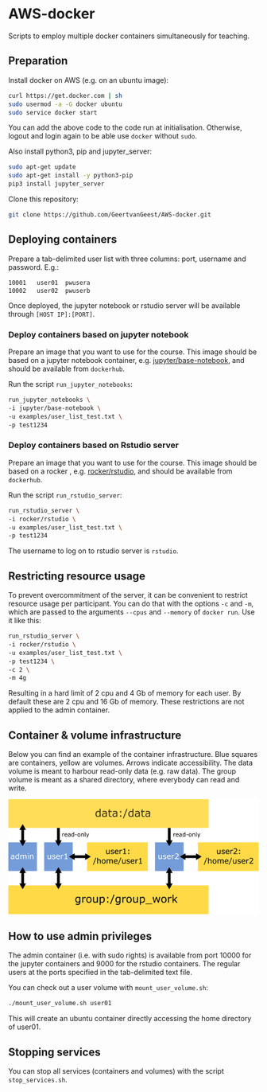 # AWS-docker

Scripts to employ multiple docker containers simultaneously for teaching.

## Preparation

Install docker on AWS (e.g. on an ubuntu image):

```sh
curl https://get.docker.com | sh
sudo usermod -a -G docker ubuntu
sudo service docker start
```

You can add the above code to the code run at initialisation. Otherwise, logout and login again to be able use `docker` without `sudo`.

Also install python3, pip and jupyter_server:

```sh
sudo apt-get update
sudo apt-get install -y python3-pip
pip3 install jupyter_server
```

Clone this repository:

```sh
git clone https://github.com/GeertvanGeest/AWS-docker.git
```

## Deploying containers

Prepare a tab-delimited user list with three columns: port, username and password. E.g.:

```
10001	user01	pwusera
10002	user02	pwuserb
```

Once deployed, the jupyter notebook or rstudio server will be available through `[HOST IP]:[PORT]`.

### Deploy containers based on jupyter notebook

Prepare an image that you want to use for the course. This image should be based on a jupyter notebook container, e.g. [jupyter/base-notebook](https://jupyter-docker-stacks.readthedocs.io/en/latest/using/selecting.html#jupyter-base-notebook), and should be available from `dockerhub`.

Run the script `run_jupyter_notebooks`:

```sh
run_jupyter_notebooks \
-i jupyter/base-notebook \
-u examples/user_list_test.txt \
-p test1234
```

### Deploy containers based on Rstudio server

Prepare an image that you want to use for the course. This image should be based on a rocker , e.g. [rocker/rstudio](https://hub.docker.com/r/rocker/rstudio), and should be available from `dockerhub`.

Run the script `run_rstudio_server`:

```sh
run_rstudio_server \
-i rocker/rstudio \
-u examples/user_list_test.txt \
-p test1234
```

The username to log on to rstudio server is `rstudio`.

## Restricting resource usage

To prevent overcommitment of the server, it can be convenient to restrict resource usage per participant. You can do that with the options `-c` and `-m`, which are passed to the arguments `--cpus` and `--memory` of `docker run`. Use it like this:

```sh
run_rstudio_server \
-i rocker/rstudio \
-u examples/user_list_test.txt \
-p test1234 \
-c 2 \
-m 4g
```

Resulting in a hard limit of 2 cpu and 4 Gb of memory for each user. By default these are 2 cpu and 16 Gb of memory. These restrictions are not applied to the admin container.

## Container & volume infrastructure

Below you can find an example of the container infrastructure. Blue squares are containers, yellow are volumes. Arrows indicate accessibility. The data volume is meant to harbour read-only data (e.g. raw data). The group volume is meant as a shared directory, where everybody can read and write.

![container infrastructure](infrastructure.png)

## How to use admin privileges

The admin container (i.e. with sudo rights) is available from port 10000 for the jupyter containers and 9000 for the rstudio containers. The regular users at the ports specified in the tab-delimited text file.

You can check out a user volume with `mount_user_volume.sh`:

```sh
./mount_user_volume.sh user01
```

This will create an ubuntu container directly accessing the home directory of user01.  

## Stopping services

You can stop all services (containers and volumes) with the script `stop_services.sh`.
